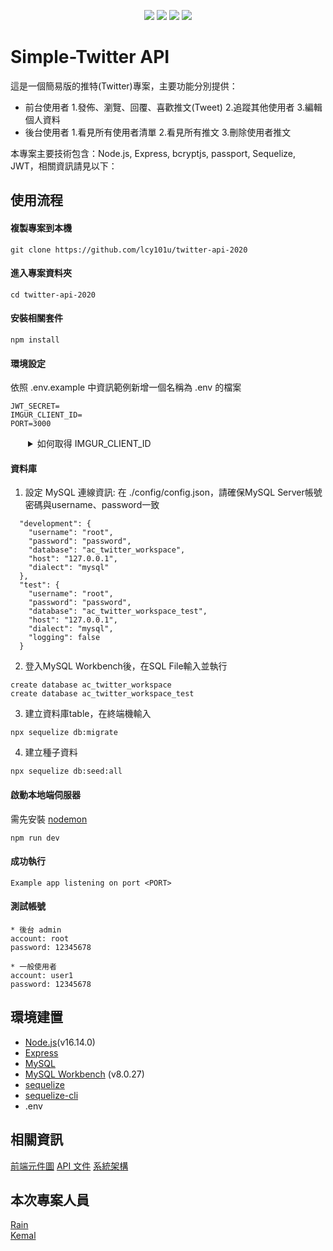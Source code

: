 <p align="center">
    <img src="https://img.shields.io/badge/Javascript-yellow" />
    <img src="https://img.shields.io/badge/express-orange" />
    <img src="https://img.shields.io/badge/Sequelize-blue"  />
    <img src="https://img.shields.io/badge/mySQL-blue"  />
</p>

# Simple-Twitter API

這是一個簡易版的推特(Twitter)專案，主要功能分別提供：
* 前台使用者
  1.發佈、瀏覽、回覆、喜歡推文(Tweet)
  2.追蹤其他使用者
  3.編輯個人資料
* 後台使用者
  1.看見所有使用者清單
  2.看見所有推文
  3.刪除使用者推文   

本專案主要技術包含：Node.js, Express, bcryptjs, passport, Sequelize, JWT，相關資訊請見以下：

## 使用流程
#### 複製專案到本機
```
git clone https://github.com/lcy101u/twitter-api-2020 
```
#### 進入專案資料夾
```
cd twitter-api-2020 
```
#### 安裝相關套件
```
npm install
```
#### 環境設定
依照 .env.example 中資訊範例新增一個名稱為 .env 的檔案
```
JWT_SECRET=
IMGUR_CLIENT_ID=
PORT=3000
```
<details style="margin-left:2em;">
  <summary>如何取得 IMGUR_CLIENT_ID </summary>
  <ol>
    <li>前往 <a href="https://api.imgur.com/oauth2/addclient">imgur - Register an Application</a> 填寫資訊</li>
    <li>於 <code>Authorization type:</code> 請選擇 <code>OAuth 2 authorization without a callback URL</code></li>
    <li>點選 <code>submit</code> 便可取得 <code>Client ID</code> 與 <code>Client Secret</code>
    </li>
  </ol>
  <p style="margin-left:2em; color: yellow;">※ 一旦關閉便無法再次檢視資訊，請務必紀錄後再關閉頁面</p>
</details>

#### 資料庫

1. 設定 MySQL 連線資訊: 在 ./config/config.json，請確保MySQL Server帳號密碼與username、password一致
```
  "development": {
    "username": "root",
    "password": "password",
    "database": "ac_twitter_workspace",
    "host": "127.0.0.1",
    "dialect": "mysql"
  },
  "test": {
    "username": "root",
    "password": "password",
    "database": "ac_twitter_workspace_test",
    "host": "127.0.0.1",
    "dialect": "mysql",
    "logging": false
  }
```

2. 登入MySQL Workbench後，在SQL File輸入並執行
```
create database ac_twitter_workspace
create database ac_twitter_workspace_test
```
3. 建立資料庫table，在終端機輸入
```
npx sequelize db:migrate
```
4. 建立種子資料
```
npx sequelize db:seed:all
```

#### 啟動本地端伺服器
需先安裝 [nodemon](https://www.npmjs.com/package/nodemon)
```
npm run dev
```
#### 成功執行
```
Example app listening on port <PORT>
```
#### 測試帳號
```
* 後台 admin 
account: root
password: 12345678
```

```
* 一般使用者
account: user1
password: 12345678
```

## 環境建置
* [Node.js](https://nodejs.org/)(v16.14.0)
* [Express](https://expressjs.com/)
* [MySQL](https://downloads.mysql.com/archives/installer/)
* [MySQL Workbench](https://dev.mysql.com/downloads/workbench/) (v8.0.27)
* [sequelize](https://sequelize.org/)
* [sequelize-cli](https://github.com/sequelize/cli)
* .env

## 相關資訊
[前端元件圖](https://docs.google.com/spreadsheets/d/1EgFcej3ymy3WLrhQAI4U8qpoZr4-kWYOJj0-q5Q8E34/edit#gid=2012444158)
[API 文件](https://hackmd.io/zzv3xsJ4Rpaj4evqL5Mezg?view)
[系統架構](https://docs.google.com/spreadsheets/d/1EgFcej3ymy3WLrhQAI4U8qpoZr4-kWYOJj0-q5Q8E34/edit#gid=1226065534)


## 本次專案人員
[Rain](https://github.com/lcy101u)  
[Kemal](https://github.com/Kemal-Wuzhi) 

